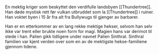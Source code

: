 En mektig kriger som beskyttet den verdifulle landsbyen [[Thundertree]]. Han døde mystisk rett før vulkan utbruddet som la [[Thundertree]] i ruiner. Han voktet byen i 15 år fra alt fra Bullywugs til gjenger av barbarer.

Han er en etterkommer av en lang rekke mektige hekser, selvom han selv ikke var trent eller brukte noen form for magi. Magien hans var derimot til stede i han. Palien gikk tidligere under navnet Palien Sinthral. Sinthral familien var kjent verden over som en av de mektigste hekse-familiene gjennom tidene. 